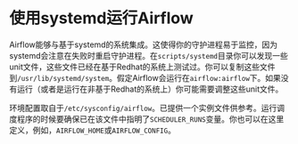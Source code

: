 # 使用systemd运行Airflow

Airflow能够与基于systemd的系统集成。这使得你的守护进程易于监控，因为systemd会注意在失败时重启守护进程。在`scripts/systemd`目录你可以发现一些unit文件，这些文件已经在基于Redhat的系统上测试过。你可以复制这些文件到`/usr/lib/systemd/system`。假定Airflow会运行在`airflow:airflow`下。如果没有运行（或者是运行在非基于Redhat的系统上）你可能需要调整这些unit文件。

环境配置取自于`/etc/sysconfig/airflow`。已提供一个实例文件供参考。运行调度程序的时候要确保已在该文件中指明了`SCHEDULER_RUNS`变量。你也可以在这里定义，例如，`AIRFLOW_HOME`或`AIRFLOW_CONFIG`。

